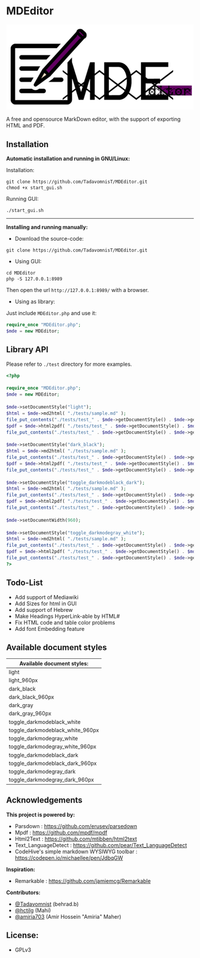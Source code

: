 # MDEditor

![MDEditor-Logo](../docs/images/MDEditor_logo.png)

A free and opensource MarkDown editor, with the support of exporting HTML and PDF.

## Installation

**Automatic installation and running in GNU/Linux:**

Installation:
```
git clone https://github.com/TadavomnisT/MDEditor.git
chmod +x start_gui.sh
```
Running GUI:
```
./start_gui.sh
```

----------------------------


**Installing and running manually:**

* Download the source-code:
```
git clone https://github.com/TadavomnisT/MDEditor.git
```
* Using GUI:
```
cd MDEditor
php -S 127.0.0.1:8989
```
Then open the url `http://127.0.0.1:8989/` with a browser.
* Using as library:

Just include `MDEditor.php` and use it:
```php
require_once "MDEditor.php";
$mde = new MDEditor;
```

## Library API

Please refer to `./test` directory for more examples.
```php
<?php

require_once "MDEditor.php";
$mde = new MDEditor;

$mde->setDocumentStyle("light");
$html = $mde->md2html( "./tests/sample.md" );
file_put_contents("./tests/test_" . $mde->getDocumentStyle() . $mde->getDocumentWidth() . ".html", $html);
$pdf = $mde->html2pdf( "./tests/test_" . $mde->getDocumentStyle() . $mde->getDocumentWidth() . ".html" );
file_put_contents("./tests/test_" . $mde->getDocumentStyle() . $mde->getDocumentWidth() . ".pdf", $pdf);

$mde->setDocumentStyle("dark_black");
$html = $mde->md2html( "./tests/sample.md" );
file_put_contents("./tests/test_" . $mde->getDocumentStyle() . $mde->getDocumentWidth() . ".html", $html);
$pdf = $mde->html2pdf( "./tests/test_" . $mde->getDocumentStyle() . $mde->getDocumentWidth() . ".html" );
file_put_contents("./tests/test_" . $mde->getDocumentStyle() . $mde->getDocumentWidth() . ".pdf", $pdf);

$mde->setDocumentStyle("toggle_darkmodeblack_dark");
$html = $mde->md2html( "./tests/sample.md" );
file_put_contents("./tests/test_" . $mde->getDocumentStyle() . $mde->getDocumentWidth() . ".html", $html);
$pdf = $mde->html2pdf( "./tests/test_" . $mde->getDocumentStyle() . $mde->getDocumentWidth() . ".html" );
file_put_contents("./tests/test_" . $mde->getDocumentStyle() . $mde->getDocumentWidth() . ".pdf", $pdf);

$mde->setDocumentWidth(960);

$mde->setDocumentStyle("toggle_darkmodegray_white");
$html = $mde->md2html( "./tests/sample.md" );
file_put_contents("./tests/test_" . $mde->getDocumentStyle() . $mde->getDocumentWidth() . ".html", $html);
$pdf = $mde->html2pdf( "./tests/test_" . $mde->getDocumentStyle() . $mde->getDocumentWidth() . ".html" );
file_put_contents("./tests/test_" . $mde->getDocumentStyle() . $mde->getDocumentWidth() . ".pdf", $pdf);
?>
```

## Todo-List
+ Add support of Mediawiki
+ Add Sizes for html in GUI
+ Add support of Hebrew
+ Make Headings HyperLink-able by HTML#
+ Fix HTML code and table color problems
+ Add font Embedding feature


## Available document styles

|Available document styles:|
|--------|
|light|
|light_960px|
|dark_black|
|dark_black_960px|
|dark_gray|
|dark_gray_960px|
|toggle_darkmodeblack_white|
|toggle_darkmodeblack_white_960px|
|toggle_darkmodegray_white|
|toggle_darkmodegray_white_960px|
|toggle_darkmodeblack_dark|
|toggle_darkmodeblack_dark_960px|
|toggle_darkmodegray_dark|
|toggle_darkmodegray_dark_960px|


## Acknowledgements

**This project is powered by:**
* Parsdown : https://github.com/erusev/parsedown
* Mpdf : https://github.com/mpdf/mpdf
* Html2Text : https://github.com/mtibben/html2text
* Text_LanguageDetect : https://github.com/pear/Text_LanguageDetect
* CodeHive's simple markdown WYSIWYG toolbar : https://codepen.io/michaellee/pen/JdbqGW

**Inspiration:**
* Remarkable : https://github.com/jamiemcg/Remarkable
  
**Contributors:**
* [@Tadavomnist](https://github.com/TadavomnisT) (behrad.b)
* [@hctilg](https://github.com/hctilg) (Mahi)
* [@amiria703](https://github.com/amiria703) (Amir Hossein "Amiria" Maher)

## License:

* GPLv3
